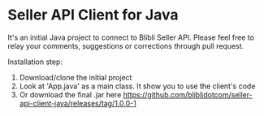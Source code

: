 # Seller API Client for Java

It's an initial Java project to connect to Blibli Seller API. 
Please feel free to relay your comments, suggestions or corrections through pull request.

Installation step:
1. Download/clone the initial project
2. Look at 'App.java' as a main class. It show you to use the client's code
3. Or download the final .jar here https://github.com/bliblidotcom/seller-api-client-java/releases/tag/1.0.0-1

